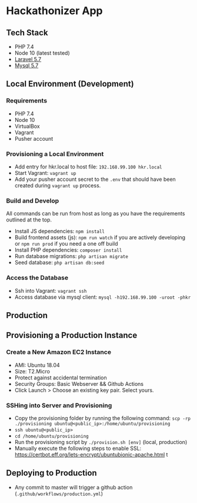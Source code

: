 # Hackathonizer App

## Tech Stack
- PHP 7.4
- Node 10 (latest tested)
- [Laravel 5.7](https://laravel.com/docs/5.7/)
- [Mysql 5.7](https://dev.mysql.com/doc/refman/5.7/en/)

## Local Environment (Development)

### Requirements
- PHP 7.4
- Node 10
- VirtualBox
- Vagrant
- Pusher account

### Provisioning a Local Environment
- Add entry for hkr.local to host file: `192.168.99.100 hkr.local`
- Start Vagrant: `vagrant up` 
- Add your pusher account secret to the `.env` that should have been created during `vagrant up` process.

### Build and Develop
All commands can be run from host as long as you have the requirements outlined at the top. 
- Install JS dependencies: `npm install` 
- Build frontend assets (js): `npm run watch` if you are actively developing or `npm run prod` if you need a one off build
- Install PHP dependencies: `composer install`
- Run database migrations: `php artisan migrate`
- Seed database: `php artisan db:seed`

### Access the Database
- Ssh into Vagrant: `vagrant ssh`
- Access database via mysql client: `mysql -h192.168.99.100 -uroot -phkr`

## Production 

## Provisioning a Production Instance

### Create a New Amazon EC2 Instance
- AMI: Ubuntu 18.04
- Size: T2.Micro
- Protect against accidental termination
- Security Groups: Basic Webserver && Github Actions
- Click Launch > Choose an existing key pair. Select yours.

### SSHing into Server and Provisioning
- Copy the provisioning folder by running the following command:
  `scp -rp ./provisioning ubuntu@<public_ip>:/home/ubuntu/provisioning`
- `ssh ubuntu@<public_ip>`
- `cd /home/ubuntu/provisioning`
- Run the provisioning script by `./provision.sh [env]` (local, production) 
- Manually execute the following steps to enable SSL: https://certbot.eff.org/lets-encrypt/ubuntubionic-apache.html  t

## Deploying to Production
- Any commit to master will trigger a github action (`.github/workflows/production.yml`)





